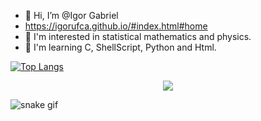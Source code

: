 - 👋 Hi, I’m @Igor Gabriel
- https://igorufca.github.io/#index.html#home
- 👀 I'm interested in statistical mathematics and physics.
- 🌱 I'm learning C, ShellScript, Python and Html.


[![Top Langs](https://github-readme-stats.vercel.app/api/top-langs/?username=igorUfca&langs_count=4)](https://github.com/igorUfca/github-readme-stats)



<p align="center">   <img alingn="center" src="hhttps://github.com/igorUfca" /></p>



![snake gif](https://github.com/igorUfca/igorUfca/blob/output/github-contribution-grid-snake.svg)
